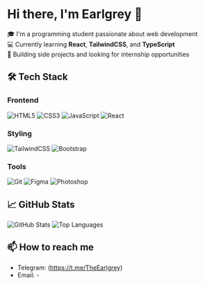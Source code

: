 # Hi there, I'm Earlgrey 👋

🎓 I'm a programming student passionate about web development  
💻 Currently learning **React**, **TailwindCSS**, and **TypeScript**  
🚀 Building side projects and looking for internship opportunities  

## 🛠️ Tech Stack


### Frontend
![HTML5](https://img.shields.io/badge/-HTML5-E34F26?logo=html5&logoColor=white)
![CSS3](https://img.shields.io/badge/-CSS3-1572B6?logo=css3&logoColor=white)
![JavaScript](https://img.shields.io/badge/-JavaScript-F7DF1E?logo=javascript&logoColor=black)
![React](https://img.shields.io/badge/-React-20232A?logo=react&logoColor=61DAFB)

### Styling
![TailwindCSS](https://img.shields.io/badge/-TailwindCSS-38B2AC?logo=tailwind-css&logoColor=white)
![Bootstrap](https://img.shields.io/badge/-Bootstrap-563D7C?logo=bootstrap&logoColor=white)

### Tools
![Git](https://img.shields.io/badge/-Git-F05032?logo=git&logoColor=white)
![Figma](https://img.shields.io/badge/-Figma-F24E1E?logo=figma&logoColor=white)
![Photoshop](https://img.shields.io/badge/-Photoshop-31A8FF?logo=adobe-photoshop&logoColor=white)



## 📈 GitHub Stats
![GitHub Stats](https://github-readme-stats.vercel.app/api?username=sqien&show_icons=true&theme=dark)
![Top Languages](https://github-readme-stats.vercel.app/api/top-langs/?username=sqien&layout=compact&theme=dark)

## 📫 How to reach me
- Telegram: (https://t.me/TheEarlgrey)
- Email: -

